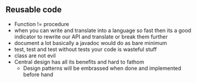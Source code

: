 ## Reusable code

* Function != procedure
* when you can write and translate into a language so fast then its a good indicator to rewrite our API and translate or break them further
* document a lot basically a javadoc would do as bare minimum
* test, test and test without tests your code is wasteful stuff
* class are not evil
* Central design has all its benefits and hard to fathom
	* Design patterns will be embrassed when done and implemented
	  before hand 